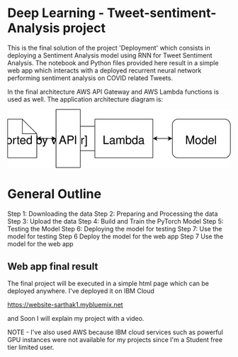 # Deep Learning  - Tweet-sentiment-Analysis project


This is the final solution of the project 'Deployment' which consists in deploying a Sentiment Analysis model using RNN for Tweet Sentiment Analysis. The notebook and Python files provided here result in a simple web app which interacts with a deployed recurrent neural network performing sentiment analysis on COVID related Tweets.

In the final architecture AWS API Gateway and AWS Lambda functions is used as well. The application architecture diagram is:

![Web app Diagram](./Web&#32;App&#32;Diagram.svg) 


# General Outline

Step 1: Downloading the data
Step 2: Preparing and Processing the data
Step 3: Upload the data
Step 4: Build and Train the PyTorch Model
Step 5: Testing the Model
Step 6: Deploying the model for testing
Step 7: Use the model for testing
Step 6 Deploy the model for the web app
Step 7 Use the model for the web app


## Web app final result

The final project will be executed in a simple html page which can be deployed anywhere. 
I've deployed it on IBM Cloud

https://website-sarthak1.mybluemix.net

and Soon I will explain my project with a video.

NOTE - I've also used AWS because IBM cloud services such as powerful GPU instances were not available for my projects since I'm a Student free tier limited user.

